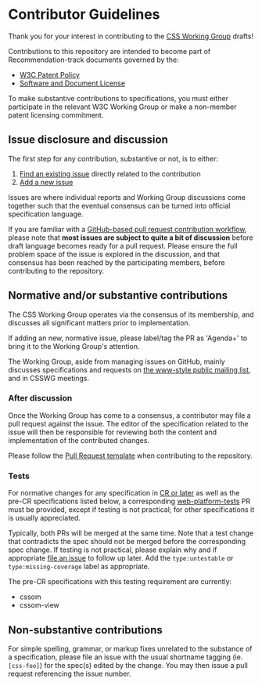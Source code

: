 # Contributor Guidelines

Thank you for your interest in contributing to the [CSS Working Group](https://www.w3.org/Style/CSS/) 
drafts!

Contributions to this repository are intended to become part of Recommendation-track 
documents governed by the: 

  * [W3C Patent Policy](https://www.w3.org/Consortium/Patent-Policy-20040205/)
  * [Software and Document License](https://www.w3.org/Consortium/Legal/copyright-software)

To make substantive contributions to specifications, you must either participate
in the relevant W3C Working Group or make a non-member patent licensing commitment.

## Issue disclosure and discussion

The first step for any contribution, substantive or not, is to either:

  1. [Find an existing issue](https://github.com/w3c/csswg-drafts/issues) directly related to the contribution
  2. [Add a new issue](https://github.com/w3c/csswg-drafts/issues/new)

Issues are where individual reports and Working Group discussions come together such 
that the eventual consensus can be turned into official specification language.

If you are familiar with a [GitHub-based pull request contribution workflow](https://help.github.com/articles/about-pull-requests/), 
please note that **most issues are subject to quite a bit of discussion** before 
draft language becomes ready for a pull request. Please ensure the full problem 
space of the issue is explored in the discussion, and that consensus has been reached 
by the participating members, before contributing to the 
repository.

## Normative and/or substantive contributions

The CSS Working Group operates via the consensus of its membership, and discusses 
all significant matters prior to implementation.

If adding an new, normative issue, please label/tag the PR as 'Agenda+' to bring 
it to the Working Group's attention.

The Working Group, aside from managing issues on GitHub, mainly discusses specifications 
and requests on [the www-style public mailing list](https://lists.w3.org/Archives/Public/www-style/), 
and in CSSWG meetings.

### After discussion

Once the Working Group has come to a consensus, a contributor may file a pull request 
against the issue. The editor of the specification related to the issue will then be 
responsible for reviewing both the content and implementation of the contributed 
changes.

Please follow the [Pull Request template](https://github.com/w3c/csswg-drafts/blob/master/.github/PULL_REQUEST_TEMPLATE.md) 
when contributing to the repository.

### Tests

For normative changes for any specification in
[CR or later](https://www.w3.org/Style/CSS/current-work) as well as the pre-CR specifications listed
below, a corresponding [web-platform-tests](https://github.com/web-platform-tests/wpt) PR must be
provided, except if testing is not practical; for other specifications it is usually appreciated.

Typically, both PRs will be merged at the same time. Note that a test change that contradicts the
spec should not be merged before the corresponding spec change. If testing is not practical, please
explain why and if appropriate [file an issue](https://github.com/web-platform-tests/wpt/issues/new)
to follow up later. Add the `type:untestable` or `type:missing-coverage` label as appropriate.

The pre-CR specifications with this testing requirement are currently:

  * cssom
  * cssom-view

## Non-substantive contributions

For simple spelling, grammar, or markup fixes unrelated to the substance of a specification, 
please file an issue with the usual shortname tagging (ie. `[css-foo]`) for the spec(s) 
edited by the change. You may then issue a pull request referencing the issue number.
